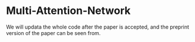 # Multi-Attention-Network
We will updata the whole code after the paper is accepted, and the preprint version of the paper can be seen from.
